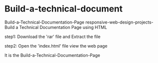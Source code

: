 # Build-a-technical-document
Build-a-Technical-Documentation-Page
responsive-web-design-projects-Build a Technical Documentation Page using HTML

step1: Download the 'rar' file and Extract the file

step2: Open the 'index.html' file view the web page

It is the Build-a-Technical-Documentation-Page
